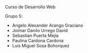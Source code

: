 Curso de Desarrollo Web

Grupo 5:

- Angelo Alexander Arango Graciano
- Joimar Danilo Urrego David
- Sebastian Puerta Mejía
- Paulina Cardona Cardona
- Luis Miguel Sosa Bohorquez
